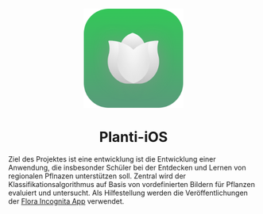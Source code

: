 <p align="center"><img src="https://github.com/dwieners/planti-ios/blob/main/docs/images/icon.png" alt="Mark Text" width="200" height="200"></p>

<h1 align="center">Planti-iOS</h1>

Ziel des Projektes ist eine entwicklung ist die Entwicklung einer Anwendung, die insbesonder Schüler bei der Entdecken und Lernen von regionalen Pflnazen unterstützen soll. Zentral wird der Klassifikationsalgorithmus auf Basis von vordefinierten Bildern für Pflanzen evaluiert und untersucht. Als Hilfestellung werden die Veröffentlichungen der [Flora Incognita App](https://floraincognita.com/de/publikationen/) verwendet.

[logo]: https://github.com/adam-p/markdown-here/raw/master/src/common/images/icon48.png

